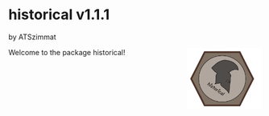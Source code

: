 # historical v1.1.1

by ATSzimmat

<img src="images/Logo_historical_end.jpg" width="150" style="float: right; margin: 0 0 1em 1em;">
<p>Welcome to the package historical!</p>

